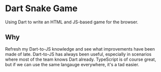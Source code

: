 # Dart Snake Game

Using Dart to write an HTML and JS-based game for the browser.

## Why

Refresh my Dart-to-JS knowledge and see what improvements have been made of late. Dart-to-JS has always been useful, especially in scenarios where most of the team knows Dart already.  TypeScript is of course great, but if we can use the same langauge everywhere, it's a tad easier.
